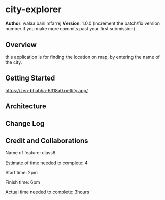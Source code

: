 # city-explorer

**Author**: walaa bani mfarrej
**Version**: 1.0.0 (increment the patch/fix version number if you make more commits past your first submission)

## Overview
this application is for finding the location on map, by entering the name of the city.


## Getting Started
https://zen-bhabha-6318a0.netlify.app/

## Architecture
<!-- Provide a detailed description of the application design. What technologies (languages, libraries, etc) you're using, and any other relevant design information. -->

## Change Log
<!-- Use this area to document the iterative changes made to your application as each feature is successfully implemented. Use time stamps. Here's an example:

01-01-2001 4:59pm - Application now has a fully-functional express server, with a GET route for the location resource. -->

## Credit and Collaborations
<!-- Give credit (and a link) to other people or resources that helped you build this application. -->
Name of feature: class6

Estimate of time needed to complete: 4

Start time: 2pm

Finish time: 6pm

Actual time needed to complete: 3hours